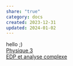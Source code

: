 ```yaml
---  
share: "true"  
category: docs  
created: 2023-12-31  
updated: 2024-01-02  
---  
```

  
  
hello ;)  
[Physique 3](./Physique%203/index.md)  
[EDP et analyse complexe](./Analyse%203/EDP%20et%20analyse%20complexe.md)